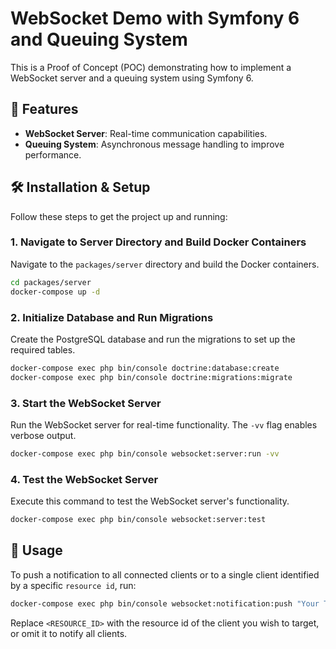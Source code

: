 # WebSocket Demo with Symfony 6 and Queuing System

This is a Proof of Concept (POC) demonstrating how to implement a WebSocket server and a queuing system using Symfony 6.

## 🌟 Features

- **WebSocket Server**: Real-time communication capabilities.
- **Queuing System**: Asynchronous message handling to improve performance.

## 🛠️ Installation & Setup

Follow these steps to get the project up and running:

### 1. Navigate to Server Directory and Build Docker Containers

Navigate to the `packages/server` directory and build the Docker containers.

```bash
cd packages/server
docker-compose up -d
```

### 2. Initialize Database and Run Migrations

Create the PostgreSQL database and run the migrations to set up the required tables.

```bash
docker-compose exec php bin/console doctrine:database:create
docker-compose exec php bin/console doctrine:migrations:migrate
```

### 3. Start the WebSocket Server

Run the WebSocket server for real-time functionality. The `-vv` flag enables verbose output.

```bash
docker-compose exec php bin/console websocket:server:run -vv
```

### 4. Test the WebSocket Server

Execute this command to test the WebSocket server's functionality.

```bash
docker-compose exec php bin/console websocket:server:test
```

## 🚀 Usage

To push a notification to all connected clients or to a single client identified by a specific `resource id`, run:

```bash
docker-compose exec php bin/console websocket:notification:push "Your Toast!" [--resource-id=<RESOURCE_ID>]
```

Replace `<RESOURCE_ID>` with the resource id of the client you wish to target, or omit it to notify all clients.
